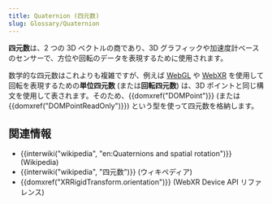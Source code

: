 ```yaml
---
title: Quaternion (四元数)
slug: Glossary/Quaternion
---
```


**四元数**は、2 つの 3D ベクトルの商であり、3D グラフィックや加速度計ベースのセンサーで、方位や回転のデータを表現するために使用されます。

数学的な四元数はこれよりも複雑ですが、例えば [WebGL](/en-US/docs/Glossary/WebGL) や [WebXR](/en-US/docs/Web/API/WebXR_Device_API) を使用して回転を表現するための**単位四元数** (または**回転四元数**) は、3D ポイントと同じ構文を使用して表されます。そのため、{{domxref("DOMPoint")}} (または {{domxref("DOMPointReadOnly")}}) という型を使って四元数を格納します。

## 関連情報

- {{interwiki("wikipedia", "en:Quaternions and spatial rotation")}} (Wikipedia)
- {{interwiki("wikipedia", "四元数")}} (ウィキペディア)
- {{domxref("XRRigidTransform.orientation")}} (WebXR Device API リファレンス)
